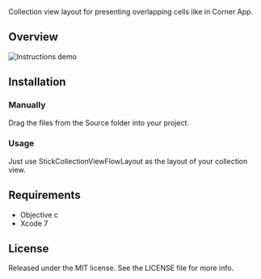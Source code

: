 Collection view layout for presenting overlapping cells like in Corner App.

## Overview
![Instructions demo](https://cloud.githubusercontent.com/assets/5644547/11768922/90c8ddb2-a1ec-11e5-9476-bff461e214c2.gif)

## Installation

### Manually
Drag the files from the Source folder into your project.

### Usage
Just use StickCollectionViewFlowLayout as the layout of your collection view.

## Requirements
- Objective c
- Xcode 7

## License
Released under the MIT license. See the LICENSE file for more info.
